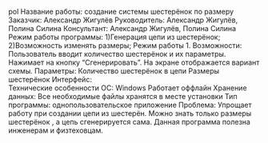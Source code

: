 pol
Название работы: создание системы шестерёнок по размеру 
Заказчик: Александр Жигулёв
Руководитель: Александр Жигулёв, Полина Силина
Консультант: Александр Жигулёв, Полина Силина
Режим работы программы:
1)Генерация цепи из шестерёнок;
2)Возможность изменять размеры;
Режим работы 1.
Возможности:
Пользователь вводит количество  шестерёнок и их параметры.
Нажимает на кнопку “Сгенерировать”.
На экране отображается вариант схемы.
Параметры:
Количество шестерёнок в цепи
Размеры шестерёнок
Интерфейс:  
Технические особенности
ОС: Windows
Работает оффлайн
Хранение данных:
Все необходимые файлы хранятся в месте установки
Тип программы: 
однопользовательское приложение
Проблема:
Упрощает работу при создании цепи из шестерён. Можно знать только размеры шестерёнок , а цепь сгенерируется сама. Данная программа полезна инженерам и физтеховцам.
